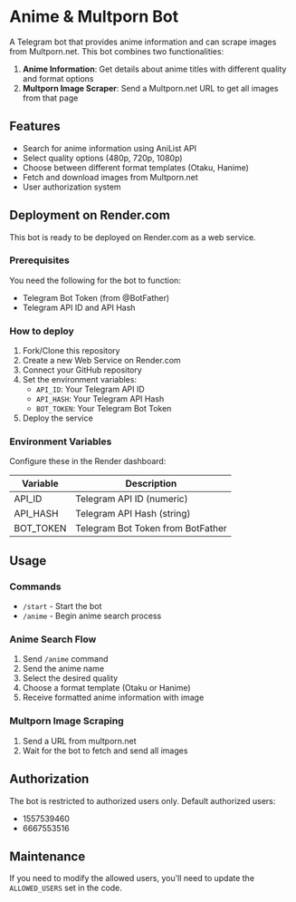 # Anime & Multporn Bot

A Telegram bot that provides anime information and can scrape images from Multporn.net. This bot combines two functionalities:

1. **Anime Information**: Get details about anime titles with different quality and format options
2. **Multporn Image Scraper**: Send a Multporn.net URL to get all images from that page

## Features

- Search for anime information using AniList API
- Select quality options (480p, 720p, 1080p)
- Choose between different format templates (Otaku, Hanime)
- Fetch and download images from Multporn.net
- User authorization system

## Deployment on Render.com

This bot is ready to be deployed on Render.com as a web service.

### Prerequisites

You need the following for the bot to function:
- Telegram Bot Token (from @BotFather)
- Telegram API ID and API Hash

### How to deploy

1. Fork/Clone this repository
2. Create a new Web Service on Render.com
3. Connect your GitHub repository
4. Set the environment variables:
   - `API_ID`: Your Telegram API ID
   - `API_HASH`: Your Telegram API Hash
   - `BOT_TOKEN`: Your Telegram Bot Token
5. Deploy the service

### Environment Variables

Configure these in the Render dashboard:

| Variable | Description |
|----------|-------------|
| API_ID | Telegram API ID (numeric) |
| API_HASH | Telegram API Hash (string) |
| BOT_TOKEN | Telegram Bot Token from BotFather |

## Usage

### Commands

- `/start` - Start the bot
- `/anime` - Begin anime search process

### Anime Search Flow

1. Send `/anime` command
2. Send the anime name
3. Select the desired quality
4. Choose a format template (Otaku or Hanime)
5. Receive formatted anime information with image

### Multporn Image Scraping

1. Send a URL from multporn.net
2. Wait for the bot to fetch and send all images

## Authorization

The bot is restricted to authorized users only. Default authorized users:
- 1557539460
- 6667553516

## Maintenance

If you need to modify the allowed users, you'll need to update the `ALLOWED_USERS` set in the code.
